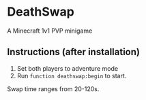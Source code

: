 # DeathSwap
A Minecraft 1v1 PVP minigame

## Instructions (after installation)

1. Set both players to adventure mode
2. Run `function deathswap:begin` to start.

Swap time ranges from 20-120s.
